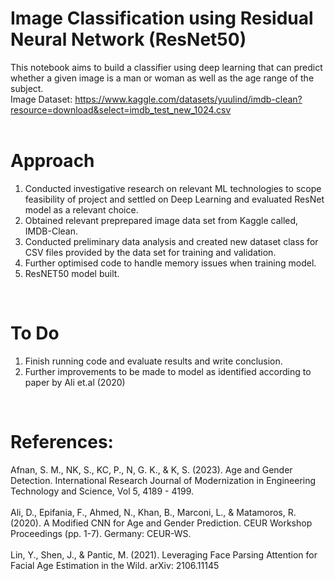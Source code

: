 # <strong>Image Classification using Residual Neural Network (ResNet50)</strong> 
This notebook aims to build a classifier using deep learning that can predict whether a given image is a man or woman 
as well as the age range of the subject.<br>
Image Dataset: https://www.kaggle.com/datasets/yuulind/imdb-clean?resource=download&select=imdb_test_new_1024.csv<br>
<br>
# <strong>Approach</strong>
1. Conducted investigative research on relevant ML technologies to scope feasibility of project and settled on Deep Learning and evaluated ResNet model as a relevant choice. 
2. Obtained relevant preprepared image data set from Kaggle called, IMDB-Clean.  
3. Conducted preliminary data analysis and created new dataset class for CSV files provided by the data set for training and validation. 
4. Further optimised code to handle memory issues when training model. 
5. ResNET50 model built. 
<br>

# <strong>To Do</strong>
1. Finish running code and evaluate results and write conclusion.
2. Further improvements to be made to model as identified according to paper by Ali et.al (2020) 
<br>

# <strong>References:</strong>
Afnan, S. M., NK, S., KC, P., N, G. K., & K, S. (2023). Age and Gender Detection. International Research Journal of Modernization in Engineering Technology and Science, Vol 5, 4189 - 4199.<br>
<br>Ali, D., Epifania, F., Ahmed, N., Khan, B., Marconi, L., & Matamoros, R. (2020). A Modified CNN for Age and Gender Prediction. CEUR Workshop Proceedings (pp. 1-7). Germany: CEUR-WS.<br>
<br>Lin, Y., Shen, J., & Pantic, M. (2021). Leveraging Face Parsing Attention for Facial Age Estimation in the Wild. arXiv: 2106.11145 

